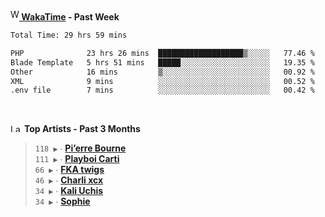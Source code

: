 <img src="https://github.com/dxnter/dxnter/assets/17434202/67b21fa4-d36d-46f9-9dec-f23d976b00ef" alt="WakaTime Logo" width="14" height="18"/><a href="https://wakatime.com/@dxnter" target="_blank"><strong> WakaTime</strong></a><strong> - Past Week</strong>

<!--START_SECTION:waka-->

```txt
Total Time: 29 hrs 59 mins

PHP              23 hrs 26 mins  ███████████████████▒░░░░░   77.46 %
Blade Template   5 hrs 51 mins   █████░░░░░░░░░░░░░░░░░░░░   19.35 %
Other            16 mins         ▒░░░░░░░░░░░░░░░░░░░░░░░░   00.92 %
XML              9 mins          ░░░░░░░░░░░░░░░░░░░░░░░░░   00.52 %
.env file        7 mins          ░░░░░░░░░░░░░░░░░░░░░░░░░   00.42 %
```

<!--END_SECTION:waka-->

<br/>

<!--START_LASTFM_ARTISTS:{"period": "3month", "rows": 6}-->
<a href="https://last.fm" target="_blank"><img src="https://user-images.githubusercontent.com/17434202/215290617-e793598d-d7c9-428f-9975-156db1ba89cc.svg" alt="Last.fm Logo" width="18" height="13"/></a> **Top Artists - Past 3 Months**

> `118 ▶️` ∙ **[Pi’erre Bourne](https://www.last.fm/music/Pi%E2%80%99erre+Bourne)**<br/>
> `111 ▶️` ∙ **[Playboi Carti](https://www.last.fm/music/Playboi+Carti)**<br/>
> `66 ▶️` ∙ **[FKA twigs](https://www.last.fm/music/FKA+twigs)**<br/>
> `46 ▶️` ∙ **[Charli xcx](https://www.last.fm/music/Charli+xcx)**<br/>
> `34 ▶️` ∙ **[Kali Uchis](https://www.last.fm/music/Kali+Uchis)**<br/>
> `34 ▶️` ∙ **[Sophie](https://www.last.fm/music/Sophie)**<br/>
<!--END_LASTFM_ARTISTS-->
